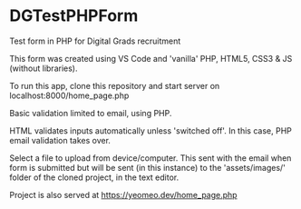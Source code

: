 # DGTestPHPForm

Test form in PHP for Digital Grads recruitment

This form was created using VS Code and 'vanilla' PHP, HTML5, CSS3 & JS (without libraries).

To run this app, clone this repository and start server on localhost:8000/home_page.php

Basic validation limited to email, using PHP. 

HTML validates inputs automatically unless 'switched off'. In this case, PHP email validation takes over.

Select a file to upload from device/computer. This sent with the email when form is submitted but will be sent (in this instance) 
to the 'assets/images/' folder of the cloned project, in the text editor.

Project is also served at https://yeomeo.dev/home_page.php



